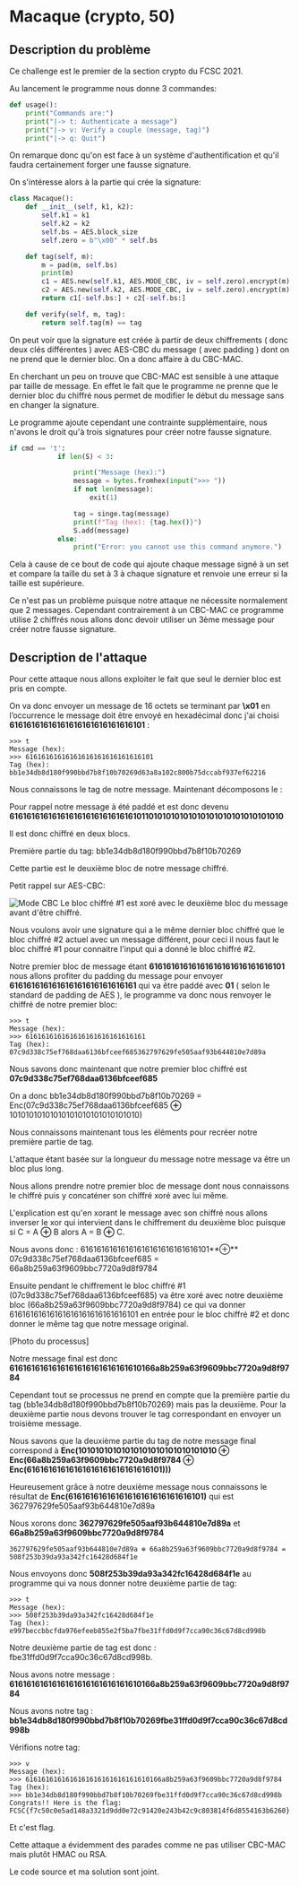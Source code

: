# Macaque (crypto, 50)



## Description du problème

Ce challenge est le premier de la section crypto du FCSC 2021.

Au lancement le programme nous donne 3 commandes: 
```py
def usage():
    print("Commands are:")
    print("|-> t: Authenticate a message")
    print("|-> v: Verify a couple (message, tag)")
    print("|-> q: Quit")
```

On remarque donc qu'on est face à un système d'authentification et qu'il faudra certainement forger une fausse signature.

On s'intéresse alors à la partie qui crée la signature:

```py
class Macaque():
    def __init__(self, k1, k2):
        self.k1 = k1
        self.k2 = k2
        self.bs = AES.block_size
        self.zero = b"\x00" * self.bs

    def tag(self, m):
        m = pad(m, self.bs)
        print(m)
        c1 = AES.new(self.k1, AES.MODE_CBC, iv = self.zero).encrypt(m)
        c2 = AES.new(self.k2, AES.MODE_CBC, iv = self.zero).encrypt(m)
        return c1[-self.bs:] + c2[-self.bs:]

    def verify(self, m, tag):
        return self.tag(m) == tag
```

On peut voir que la signature est créée à partir de deux chiffrements ( donc deux clés différentes ) avec AES-CBC du message ( avec padding ) dont on ne prend que le dernier bloc. On a donc affaire à du CBC-MAC.

En cherchant un peu on trouve que CBC-MAC est sensible à une attaque par taille de message. En effet le fait que le programme ne prenne que le dernier bloc du chiffré nous permet de modifier le début du message sans en changer la signature.

Le programme ajoute cependant une contrainte supplémentaire, nous n'avons le droit qu'à trois signatures pour créer notre fausse signature.

```py
if cmd == 't':
            if len(S) < 3:

                print("Message (hex):")
                message = bytes.fromhex(input(">>> "))
                if not len(message):
                    exit(1)

                tag = singe.tag(message)
                print(f"Tag (hex): {tag.hex()}")
                S.add(message)
            else:
                print("Error: you cannot use this command anymore.")
```

Cela à cause de ce bout de code qui ajoute chaque message signé à un set et compare la taille du set à 3 à chaque signature et renvoie une erreur si la taille est supérieure.

Ce n'est pas un problème puisque notre attaque ne nécessite normalement que 2 messages. Cependant contrairement à un CBC-MAC ce programme utilise 2 chiffrés nous allons donc devoir utiliser un 3ème message pour créer notre fausse signature.

## Description de l'attaque

Pour cette attaque nous allons exploiter le fait que seul le dernier bloc est pris en compte.

On va donc envoyer un message de 16 octets se terminant par **\x01** en l’occurrence le message doit être envoyé en hexadécimal donc j'ai choisi **61616161616161616161616161616101** :
```
>>> t
Message (hex):
>>> 61616161616161616161616161616101
Tag (hex): bb1e34db8d180f990bbd7b8f10b70269d63a8a102c800b75dccabf937ef62216
```

Nous connaissons le tag de notre message. Maintenant décomposons le :

Pour rappel notre message à été paddé et est donc devenu **6161616161616161616161616161610110101010101010101010101010101010**

Il est donc chiffré en deux blocs.

Première partie du tag:
bb1e34db8d180f990bbd7b8f10b70269

Cette partie est le deuxième bloc de notre message chiffré.

Petit rappel sur AES-CBC:

![Mode CBC](https://upload.wikimedia.org/wikipedia/commons/thumb/4/42/Schema_CBC.svg/1920px-Schema_CBC.svg.png)
Le bloc chiffré #1 est xoré avec le deuxième bloc du message avant d'être chiffré.

Nous voulons avoir une signature qui a le même dernier bloc chiffré que le bloc chiffré #2 actuel avec un message différent, pour ceci il nous faut le bloc chiffré #1 pour connaitre l'input qui a donné le bloc chiffré #2.

Notre premier bloc de message étant **61616161616161616161616161616101** nous allons profiter du padding du message pour envoyer **616161616161616161616161616161** qui va être paddé avec **01** ( selon le standard de padding de AES ), le programme va donc nous renvoyer le chiffré de notre premier bloc:

```
>>> t
Message (hex):
>>> 616161616161616161616161616161
Tag (hex): 07c9d338c75ef768daa6136bfceef685362797629fe505aaf93b644810e7d89a
```

Nous savons donc maintenant que notre premier bloc chiffré est **07c9d338c75ef768daa6136bfceef685**

On a donc bb1e34db8d180f990bbd7b8f10b70269 = Enc(07c9d338c75ef768daa6136bfceef685 **⊕** 10101010101010101010101010101010)

Nous connaissons maintenant tous les éléments pour recréer notre première partie de tag.

L'attaque étant basée sur la longueur du message notre message va être un bloc plus long.

Nous allons prendre notre premier bloc de message dont nous connaissons le chiffré puis y concaténer son chiffré xoré avec lui même.

L'explication est qu'en xorant le message avec son chiffré nous allons inverser le xor qui intervient dans le chiffrement du deuxième bloc puisque si C = A **⊕** B alors A = B **⊕** C.

Nous avons donc :
61616161616161616161616161616101**⊕** 07c9d338c75ef768daa6136bfceef685  = 66a8b259a63f9609bbc7720a9d8f9784

Ensuite pendant le chiffrement le bloc chiffré #1 (07c9d338c75ef768daa6136bfceef685) va être xoré avec notre deuxième bloc (66a8b259a63f9609bbc7720a9d8f9784) ce qui va donner 61616161616161616161616161616101 en entrée pour le bloc chiffré #2 et donc donner le même tag que notre message original.

[Photo du processus]

Notre message final est donc **6161616161616161616161616161610166a8b259a63f9609bbc7720a9d8f9784**

Cependant tout se processus ne prend en compte que la première partie du tag (bb1e34db8d180f990bbd7b8f10b70269) mais pas la deuxième. Pour la deuxième partie nous devons trouver le tag correspondant en envoyer un troisième message.

Nous savons que la deuxième partie du tag de notre message final correspond à **Enc(10101010101010101010101010101010 **⊕** Enc(66a8b259a63f9609bbc7720a9d8f9784 **⊕** Enc(61616161616161616161616161616101)))**

Heureusement grâce à notre deuxième message nous connaissons le résultat de **Enc(61616161616161616161616161616101)** qui est 362797629fe505aaf93b644810e7d89a

Nous xorons donc **362797629fe505aaf93b644810e7d89a** et **66a8b259a63f9609bbc7720a9d8f9784** 

```
362797629fe505aaf93b644810e7d89a ⊕ 66a8b259a63f9609bbc7720a9d8f9784 = 508f253b39da93a342fc16428d684f1e
```

Nous envoyons donc **508f253b39da93a342fc16428d684f1e** au programme qui va nous donner notre deuxième partie de tag:

```
>>> t
Message (hex):
>>> 508f253b39da93a342fc16428d684f1e
Tag (hex): e997beccbbcfda976efeeb855e2f5ba7fbe31ffd0d9f7cca90c36c67d8cd998b
```

Notre deuxième partie de tag est donc : fbe31ffd0d9f7cca90c36c67d8cd998b.

Nous avons notre message : **6161616161616161616161616161610166a8b259a63f9609bbc7720a9d8f9784**

Nous avons notre tag : **bb1e34db8d180f990bbd7b8f10b70269fbe31ffd0d9f7cca90c36c67d8cd998b**

Vérifions notre tag:

```
>>> v
Message (hex):
>>> 6161616161616161616161616161610166a8b259a63f9609bbc7720a9d8f9784
Tag (hex):
>>> bb1e34db8d180f990bbd7b8f10b70269fbe31ffd0d9f7cca90c36c67d8cd998b
Congrats!! Here is the flag: FCSC{f7c50c0e5ad148a3321d9dd0e72c91420e243b42c9c803814f6d8554163b6260}
```

Et c'est flag.

Cette attaque a évidemment des parades comme ne pas utiliser CBC-MAC mais plutôt HMAC ou RSA.

Le code source et ma solution sont joint.
